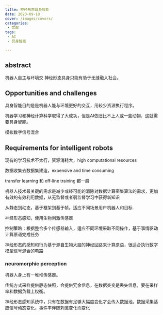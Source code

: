 ```yaml
---
title: 神经形态具身智能
date: 2023-09-18
cover: /images/covers/
categories:
 - 文献
tags:
 - AI
 - 具身智能

---
```


<!-- more -->


## abstract

机器人自主与环境交 神经形态具身只能有助于无缝融入社会。

## Opportunities and challenges

具身智能目的是是机器人能与环境更好的交互，用较少资源执行程序。

机器学习和神经计算科学取得了大成功，但是AI依旧比不上人或一些动物，这就需要具身智能。

模拟数字信号混合

## Requirements for intelligent robots

现有的学习技术不太行，资源消耗大，high computational resources

数据收集去数据集建造，expensive and time consuming

transfer learning 和 off-line training 都一般

机器人技术最关键的需求是减少或经可能的消除对数据计算密集算法的需求，更加有效的有效利用数据，从无监督或者弱监督学习中获得新知识

从静态到动态，基于框架到基于帧，适应不同场景用户机器人和目标.

神经形态感知，使用生物刺激传感器

控制策略：根据整合多个传感器输入，适应不同环境采取不同操作，基于事情驱动计算原语完成任务

神经形态的感知和行为基于源自生物大脑的神经回路来计算原语，很适合执行数字模型信号混合的电路

### neuromorphic perception

机器人身上有一堆堆传感器。

传统方式采样提供静态快照，会提供冗余信息，在数据突变是丢失信息，要在采样率和数据负载上权衡。

神经形态感知系统中，只有在数据有足够大幅度变化才会传入数据池。数据采集适应信号动态变化，事件率伴随刺激变化而变化

